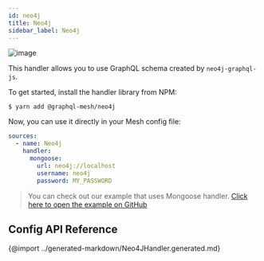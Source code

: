 ```yaml
---
id: neo4j
title: Neo4j
sidebar_label: Neo4j
---
```

![image](https://user-images.githubusercontent.com/20847995/79219440-f1605480-7e5a-11ea-980e-6ba54ee1450e.png)

This handler allows you to use GraphQL schema created by `neo4j-graphql-js`.

To get started, install the handler library from NPM:

```
$ yarn add @graphql-mesh/neo4j
```

Now, you can use it directly in your Mesh config file:

```yml
sources:
  - name: Neo4j
    handler:
      mongoose:
        url: neo4j://localhost
        username: neo4j
        password: MY_PASSWORD

```

> You can check out our example that uses Mongoose handler.
[Click here to open the example on GitHub](https://github.com/Urigo/graphql-mesh/tree/master/examples/neo4j-example)

## Config API Reference

{@import ../generated-markdown/Neo4JHandler.generated.md}
